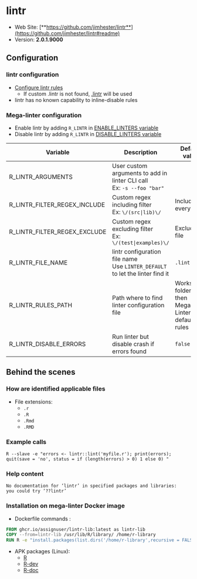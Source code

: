 <!-- markdownlint-disable MD033 MD041 -->
<!-- Generated by .automation/build.py, please do not update manually -->
# lintr

- Web Site: [**https://github.com/jimhester/lintr**](https://github.com/jimhester/lintr#readme)
- Version: **2.0.1.9000**

## Configuration

### lintr configuration

- [Configure lintr rules](https://github.com/jimhester/lintr#project-configuration)
  - If custom .lintr is not found, [.lintr](https://github.com/nvuillam/mega-linter/tree/master/TEMPLATES/.lintr) will be used
- lintr has no known capability to inline-disable rules

### Mega-linter configuration

- Enable lintr by adding `R_LINTR` in [ENABLE_LINTERS variable](../index.md#activation-and-deactivation)
- Disable lintr by adding `R_LINTR` in [DISABLE_LINTERS variable](../index.md#activation-and-deactivation)

| Variable | Description | Default value |
| ----------------- | -------------- | -------------- |
| R_LINTR_ARGUMENTS | User custom arguments to add in linter CLI call<br/>Ex: `-s --foo "bar"` |  |
| R_LINTR_FILTER_REGEX_INCLUDE | Custom regex including filter<br/>Ex: `\/(src\|lib)\/` | Include every file |
| R_LINTR_FILTER_REGEX_EXCLUDE | Custom regex excluding filter<br/>Ex: `\/(test\|examples)\/` | Exclude no file |
| R_LINTR_FILE_NAME | lintr configuration file name</br>Use `LINTER_DEFAULT` to let the linter find it | `.lintr` |
| R_LINTR_RULES_PATH | Path where to find linter configuration file | Workspace folder, then Mega-Linter default rules |
| R_LINTR_DISABLE_ERRORS | Run linter but disable crash if errors found | `false` |

## Behind the scenes

### How are identified applicable files

- File extensions:
  - `.r`
  - `.R`
  - `.Rmd`
  - `.RMD`


### Example calls

```shell
R --slave -e "errors <- lintr::lint('myfile.r'); print(errors); quit(save = 'no', status = if (length(errors) > 0) 1 else 0) "
```


### Help content

```shell
No documentation for ‘lintr’ in specified packages and libraries:
you could try ‘??lintr’

```

### Installation on mega-linter Docker image

- Dockerfile commands :
```dockerfile
FROM ghcr.io/assignuser/lintr-lib:latest as lintr-lib
COPY --from=lintr-lib /usr/lib/R/library/ /home/r-library
RUN R -e "install.packages(list.dirs('/home/r-library',recursive = FALSE), repos = NULL, type = 'source')"
```

- APK packages (Linux):
  - [R](https://pkgs.alpinelinux.org/packages?branch=edge&name=R)
  - [R-dev](https://pkgs.alpinelinux.org/packages?branch=edge&name=R-dev)
  - [R-doc](https://pkgs.alpinelinux.org/packages?branch=edge&name=R-doc)
